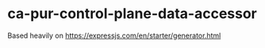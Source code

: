 # ca-pur-control-plane-data-accessor

Based heavily on https://expressjs.com/en/starter/generator.html
